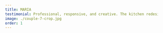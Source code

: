 ```yaml
---
title: MARIA
testimonial: Professional, responsive, and creative. The kitchen redesign maximized storage and flow without compromising on style. It has completely changed how we use the space.
image: ./couple-7-crop.jpg
order: 1
---
```

